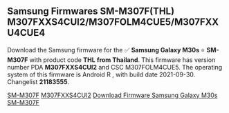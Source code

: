 <h2>Samsung Firmwares SM-M307F(THL) M307FXXS4CUI2/M307FOLM4CUE5/M307FXXU4CUE4</h2>
Download the Samsung firmware for the ✅ <strong>Samsung Galaxy M30s </strong> ⭐ <strong>SM-M307F</strong> with product code <strong>THL</strong> <strong> from Thailand</strong>. This firmware has version number PDA <strong>M307FXXS4CUI2</strong> and CSC M307FOLM4CUE5. The operating system of this firmware is Android R , with build date 2021-09-30. Changelist <strong>21183555</strong>.


[SM-M307F](https://samfirm.shop/samsung/model/SM-M307F)
[M307FXXS4CUI2](https://samfirm.shop/samsung/pda/M307FXXS4CUI2)
[Download Firmware Samsung Galaxy M30s SM-M307F](https://samfirm.shop/samsung/firmware/461426)
